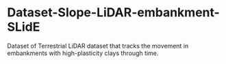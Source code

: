 # Dataset-Slope-LiDAR-embankment-SLidE
Dataset of Terrestrial LiDAR dataset that tracks the movement in embankments with high-plasticity clays through time.
